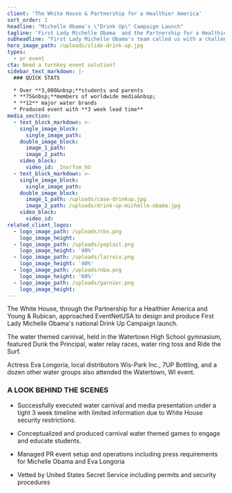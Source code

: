 ```yaml
---
client: 'The White House & Partnership for a Healthier America'
sort_order: 2
headline: "Michelle Obama's \"Drink Up\" Campaign Launch"
tagline: 'First Lady Michelle Obama  and the Partnership for a Healthier America made a big splash in Watertown, WI to promote the importance of drinking water'
subheadline: "First Lady Michelle Obama's team called us with a challenge: design & produce a water carnival to launch the Drink Up America water campaign in 3 weeks without knowing the location. We turned their challenge into a PR Event reminding Americans that \"you are what you drink.\""
hero_image_path: /uploads/slide-drink-up.jpg
types:
  - pr event
cta: Need a turnkey event solution?
sidebar_text_markdown: |-
  ### QUICK STATS

  * Over **3,000&nbsp;**students and parents
  * **75&nbsp;**members of worldwide media&nbsp;
  * **12** major water brands
  * Produced event with **3 week lead time**
media_section:
  - text_block_markdown: >-
    single_image_block:
      single_image_path:
    double_image_block:
      image_1_path:
      image_2_path:
    video_block:
      video_id: _Inxrfom_hU
  - text_block_markdown: >-
    single_image_block:
      single_image_path:
    double_image_block:
      image_1_path: /uploads/case-drinkup.jpg
      image_2_path: /uploads/drink-up-michelle-obama.jpg
    video_block:
      video_id:
related_client_logos:
  - logo_image_path: /uploads/cbs.png
    logo_image_height:
  - logo_image_path: /uploads/yoplait.png
    logo_image_height: '40%'
  - logo_image_path: /uploads/lacroix.png
    logo_image_height: '40%'
  - logo_image_path: /uploads/nba.png
    logo_image_height: '60%'
  - logo_image_path: /uploads/garnier.png
    logo_image_height:
---
```



The White House, through the Partnership for a Healthier America and Young & Rubican, approached EventNetUSA to design and produce First Lady Michelle Obama's national Drink Up Campaign launch.

The water themed carnival, held in the Watertown High School gymnasium, featured Dunk the Principal, water relay races, water ring toss and Ride the Surf.

Actress Eva Longoria, local distributors Wis-Park Inc., 7UP Bottling, and a dozen other water groups also attended the Watertown, WI event.

### A LOOK BEHIND THE SCENES

* Successfully executed water carnival and media presentation under a tight 3 week timeline with limited information due to White House security restrictions.

* Conceptualized and produced carnival water themed games to engage and educate students.

* Managed PR event setup and operations including press requirements for Michelle Obama and Eva Longoria

* Vetted by United States Secret Service including permits and security procedures
